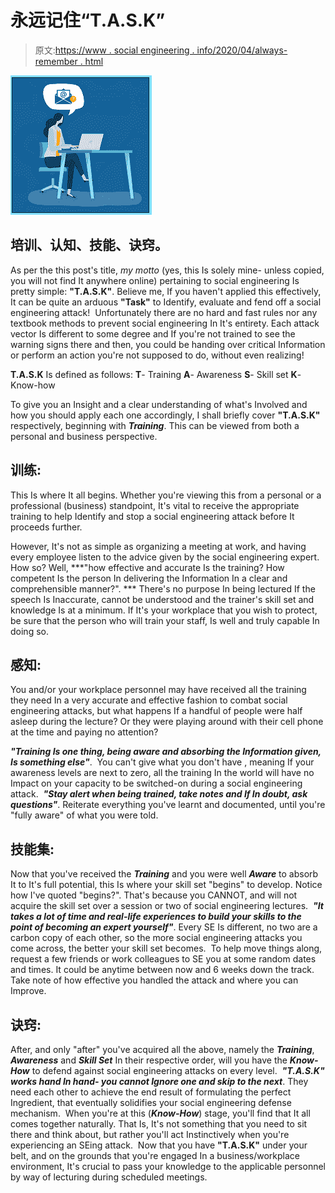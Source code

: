 # 永远记住“T.A.S.K”

> 原文:[https://www . social engineering . info/2020/04/always-remember . html](https://www.socialengineering.info/2020/04/always-remember.html)

[![](img/9f702499135dd9acdf45bc69901dae3e.png)](https://1.bp.blogspot.com/-pfIHnzMdKR4/XpBx6IHk2UI/AAAAAAAAjsI/gLlO2pzWRmMFgKFP9vNZLPlVqgmByvoHgCLcBGAsYHQ/s1600/What%2BIs%2BSocial%2BEngineering.%2Bwww.socialengineers.net.png)

## **培训、认知、技能、诀窍。**

As per the this post's title, *my motto* (yes, this Is solely mine- unless copied, you will not find It anywhere online) pertaining to social engineering Is pretty simple: **"T.A.S.K"**. Believe me, If you haven't applied this effectively, It can be quite an arduous **"Task"** to Identify, evaluate and fend off a social engineering attack! 
  Unfortunately there are no hard and fast rules nor any textbook methods to prevent social engineering In It's entirety. Each attack vector Is different to some degree and If you're not trained to see the warning signs there and then, you could be handing over critical Information or perform an action you're not supposed to do, without even realizing!

**T.A.S.K** Is defined as follows:
  **T**- Training
  **A**- Awareness
  **S**- Skill set
  **K**- Know-how

To give you an Insight and a clear understanding of what's Involved and how you should apply each one accordingly, I shall briefly cover **"T.A.S.K"** respectively, beginning with ***Training***. This can be viewed from both a personal and business perspective.

## **训练:**

This Is where It all begins. Whether you're viewing this from a personal or a professional (business) standpoint, It's vital to receive the appropriate training to help Identify and stop a social engineering attack before It proceeds further. 

However, It's not as simple as organizing a meeting at work, and having every employee listen to the advice given by the social engineering expert. How so? Well, ***"how effective and accurate Is the training? How competent Is the person In delivering the Information In a clear and comprehensible manner?". ***
  There's no purpose In being lectured If the speech Is Inaccurate, cannot be understood and the trainer's skill set and knowledge Is at a minimum. If It's your workplace that you wish to protect, be sure that the person who will train your staff, Is well and truly capable In doing so. 

## **感知:**

You and/or your workplace personnel may have received all the training they need In a very accurate and effective fashion to combat social engineering attacks, but what happens If a handful of people were half asleep during the lecture? Or they were playing around with their cell phone at the time and paying no attention? 

***"Training Is one thing, being aware and absorbing the Information given, Is something else"***. 
You can't give what you don't have , meaning If your awareness levels are next to zero, all the training In the world will have no Impact on your capacity to be switched-on during a social engineering attack. 
  ***"Stay alert when being trained, take notes and If In doubt, ask questions"***. Reiterate everything you've learnt and documented, until you're "fully aware" of what you were told. 

## **技能集:**

Now that you've received the ***Training*** and you were well ***Aware*** to absorb It to It's full potential, this Is where your skill set "begins" to develop. Notice how I've quoted "begins?". That's because you CANNOT, and will not acquire the skill set over a session or two of social engineering lectures. 
  ***"It takes a lot of time and real-life experiences to build your skills to the point of becoming an expert yourself"***. Every SE Is different, no two are a carbon copy of each other, so the more social engineering attacks you come across, the better your skill set becomes. 
  To help move things along, request a few friends or work colleagues to SE you at some random dates and times. It could be anytime between now and 6 weeks down the track. Take note of how effective you handled the attack and where you can Improve.

## **诀窍:**

After, and only "after" you've acquired all the above, namely the ***Training***, ***Awareness*** and ***Skill Set*** In their respective order, will you have the ***Know-How*** to defend against social engineering attacks on every level. 
  ***"T.A.S.K" works hand In hand- you cannot Ignore one and skip to the next***. They need each other to achieve the end result of formulating the perfect Ingredient, that eventually solidifies your social engineering defense mechanism. 
  When you're at this (***Know-How***) stage, you'll find that It all comes together naturally. That Is, It's not something that you need to sit there and think about, but rather you'll act Instinctively when you're experiencing an SEing attack. 
  Now that you have **"T.A.S.K"** under your belt, and on the grounds that you're engaged In a business/workplace environment, It's crucial to pass your knowledge to the applicable personnel by way of lecturing during scheduled meetings.